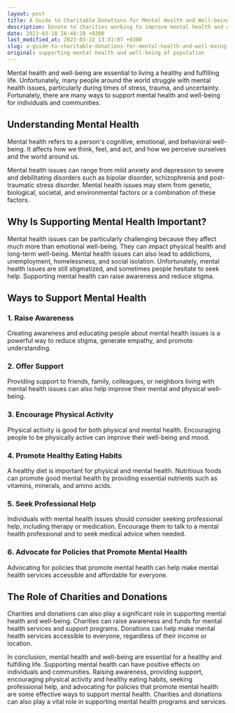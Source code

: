 ```yaml
---
layout: post
title: A Guide to Charitable Donations for Mental Health and Well-being
description: Donate to charities working to improve mental health and well-being of the population. Help those in need and make a positive impact on society.
date: 2023-03-18 16:44:28 +0300
last_modified_at: 2023-03-22 13:31:07 +0300
slug: a-guide-to-charitable-donations-for-mental-health-and-well-being
original: supporting mental health and well-being of population
---
```

Mental health and well-being are essential to living a healthy and fulfilling life. Unfortunately, many people around the world struggle with mental health issues, particularly during times of stress, trauma, and uncertainty. Fortunately, there are many ways to support mental health and well-being for individuals and communities.

## Understanding Mental Health

Mental health refers to a person's cognitive, emotional, and behavioral well-being. It affects how we think, feel, and act, and how we perceive ourselves and the world around us.

Mental health issues can range from mild anxiety and depression to severe and debilitating disorders such as bipolar disorder, schizophrenia and post-traumatic stress disorder. Mental health issues may stem from genetic, biological, societal, and environmental factors or a combination of these factors.

## Why Is Supporting Mental Health Important?

Mental health issues can be particularly challenging because they affect much more than emotional well-being. They can impact physical health and long-term well-being. Mental health issues can also lead to addictions, unemployment, homelessness, and social isolation. Unfortunately, mental health issues are still stigmatized, and sometimes people hesitate to seek help. Supporting mental health can raise awareness and reduce stigma.

## Ways to Support Mental Health

### 1\. Raise Awareness

Creating awareness and educating people about mental health issues is a powerful way to reduce stigma, generate empathy, and promote understanding.

### 2\. Offer Support

Providing support to friends, family, colleagues, or neighbors living with mental health issues can also help improve their mental and physical well-being.

### 3\. Encourage Physical Activity

Physical activity is good for both physical and mental health. Encouraging people to be physically active can improve their well-being and mood.

### 4\. Promote Healthy Eating Habits

A healthy diet is important for physical and mental health. Nutritious foods can promote good mental health by providing essential nutrients such as vitamins, minerals, and amino acids.

### 5\. Seek Professional Help

Individuals with mental health issues should consider seeking professional help, including therapy or medication. Encourage them to talk to a mental health professional and to seek medical advice when needed.

### 6\. Advocate for Policies that Promote Mental Health

Advocating for policies that promote mental health can help make mental health services accessible and affordable for everyone.

## The Role of Charities and Donations

Charities and donations can also play a significant role in supporting mental health and well-being. Charities can raise awareness and funds for mental health services and support programs. Donations can help make mental health services accessible to everyone, regardless of their income or location.

In conclusion, mental health and well-being are essential for a healthy and fulfilling life. Supporting mental health can have positive effects on individuals and communities. Raising awareness, providing support, encouraging physical activity and healthy eating habits, seeking professional help, and advocating for policies that promote mental health are some effective ways to support mental health. Charities and donations can also play a vital role in supporting mental health programs and services.